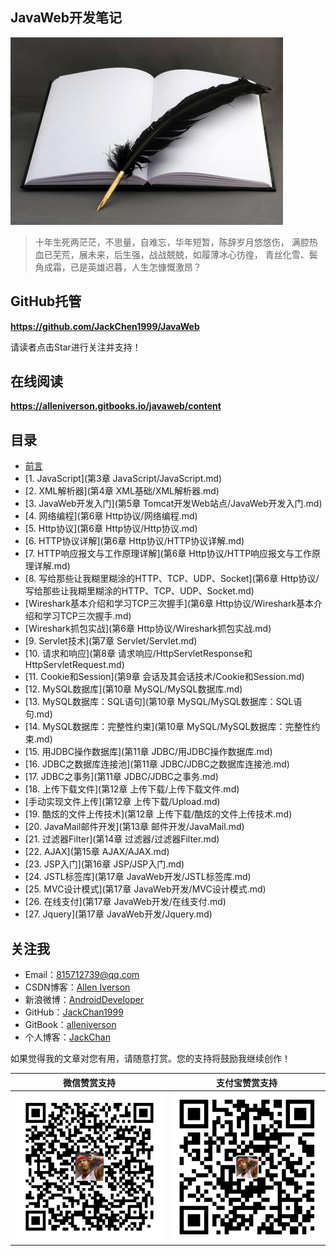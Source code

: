 ## JavaWeb开发笔记

![](assets/note.jpg)

> 十年生死两茫茫，不思量，自难忘，华年短暂，陈辞岁月悠悠伤，
> 满腔热血已芜荒，展未来，后生强，战战兢兢，如履薄冰心彷徨，
> 青丝化雪、鬓角成霜，已是英雄迟暮，人生怎慷慨激昂？

## GitHub托管

**https://github.com/JackChen1999/JavaWeb**

请读者点击Star进行关注并支持！

## 在线阅读

**https://alleniverson.gitbooks.io/javaweb/content**

## 目录

* [前言](README.md)
* [1. JavaScript](第3章 JavaScript/JavaScript.md)
* [2. XML解析器](第4章 XML基础/XML解析器.md)
* [3. JavaWeb开发入门](第5章 Tomcat开发Web站点/JavaWeb开发入门.md)
* [4. 网络编程](第6章 Http协议/网络编程.md)
* [5. Http协议](第6章 Http协议/Http协议.md)
* [6. HTTP协议详解](第6章 Http协议/HTTP协议详解.md)
* [7. HTTP响应报文与工作原理详解](第6章 Http协议/HTTP响应报文与工作原理详解.md)
* [8. 写给那些让我糊里糊涂的HTTP、TCP、UDP、Socket](第6章 Http协议/写给那些让我糊里糊涂的HTTP、TCP、UDP、Socket.md)
* [Wireshark基本介绍和学习TCP三次握手](第6章 Http协议/Wireshark基本介绍和学习TCP三次握手.md)
* [Wireshark抓包实战](第6章 Http协议/Wireshark抓包实战.md)
* [9. Servlet技术](第7章 Servlet/Servlet.md)
* [10. 请求和响应](第8章 请求响应/HttpServletResponse和HttpServletRequest.md)
* [11. Cookie和Session](第9章 会话及其会话技术/Cookie和Session.md)
* [12. MySQL数据库](第10章 MySQL/MySQL数据库.md)
* [13. MySQL数据库：SQL语句](第10章 MySQL/MySQL数据库：SQL语句.md)
* [14. MySQL数据库：完整性约束](第10章 MySQL/MySQL数据库：完整性约束.md)
* [15. 用JDBC操作数据库](第11章 JDBC/用JDBC操作数据库.md)
* [16. JDBC之数据库连接池](第11章 JDBC/JDBC之数据库连接池.md)
* [17. JDBC之事务](第11章 JDBC/JDBC之事务.md)
* [18. 上传下载文件](第12章 上传下载/上传下载文件.md)
* [手动实现文件上传](第12章 上传下载/Upload.md)
* [19. 酷炫的文件上传技术](第12章 上传下载/酷炫的文件上传技术.md)
* [20. JavaMail邮件开发](第13章 邮件开发/JavaMail.md)
* [21. 过滤器Filter](第14章 过滤器/过滤器Filter.md)
* [22. AJAX](第15章 AJAX/AJAX.md)
* [23. JSP入门](第16章 JSP/JSP入门.md)
* [24. JSTL标签库](第17章 JavaWeb开发/JSTL标签库.md)
* [25. MVC设计模式](第17章 JavaWeb开发/MVC设计模式.md)
* [26. 在线支付](第17章 JavaWeb开发/在线支付.md)
* [27. Jquery](第17章 JavaWeb开发/Jquery.md)

## 关注我

- Email：<815712739@qq.com>
- CSDN博客：[Allen Iverson](http://blog.csdn.net/axi295309066)
- 新浪微博：[AndroidDeveloper](http://weibo.com/u/1848214604?topnav=1&wvr=6&topsug=1&is_all=1)
- GitHub：[JackChan1999](https://github.com/JackChan1999)
- GitBook：[alleniverson](https://www.gitbook.com/@alleniverson)
- 个人博客：[JackChan](https://jackchan1999.github.io/)

如果觉得我的文章对您有用，请随意打赏。您的支持将鼓励我继续创作！

|                  微信赞赏支持                  |                 支付宝赞赏支持                  |
| :--------------------------------------: | :--------------------------------------: |
| <img src="assets/weixin.png" width="300" /> | <img src="assets/支付宝.jpg" width="300" /> |
